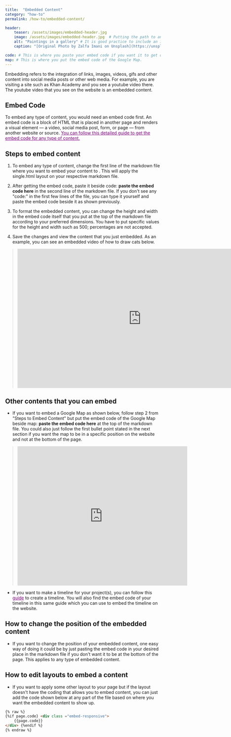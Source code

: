 ```yaml
---
title:  "Embedded Content"
category: "how-to"
permalink: /how-to/embedded-content/

header:
    teaser: /assets/images/embedded-header.jpg
    image: /assets/images/embedded-header.jpg  # Putting the path to an image here will replace the header image.
    alt: "Paintings in a gallery" # It is good practice to include an image desription as alt text.
    caption: "[Original Photo by Zalfa Imani on Unsplash](https://unsplash.com/@zalfaimani)" # Put a caption for your image here. It will display in the bottom right corner of the image. # Put a caption for your image here. It will display in the bottom right corner of the image.

code: # This is where you paste your embed code if you want it to get displayed at the bottom of the page.
map: # This is where you put the embed code of the Google Map.
---
```


Embedding refers to the integration of links, images, videos, gifs and other content into social media posts or other web media. For example, you are visiting a site such as Khan Academy and you see a youtube video there. The youtube video that you see on the website is an embedded content. 

## Embed Code
To embed any type of content, you would need an embed code first. An embed code is a block of HTML that is placed in another page and renders a visual element — a video, social media post, form, or page — from another website or source.
<a href="https://blog.hubspot.com/marketing/embed-social-media-posts-guide" style="color: purple; text-decoration: underline;">You can follow this detailed guide to get the embed code for any type of content.</a>

## Steps to embed content
1. To embed any type of content, change the first line of the markdown file where you want to embed your content to . This will apply the single.html layout on your respective markdown file.

2. After getting the embed code, paste it beside code: **paste the embed code here** in the second line of the markdown file. If you don't see any "code:" in the first few lines of the file, you can type it yourself and paste the embed code beside it as shown previously.

3. To format the embedded content, you can change the height and width in the embed code itself that you put at the top of the markdown file according to your preferred dimensions. You have to put specific values for the height and width such as 500; percentages are not accepted.

4. Save the changes and view the content that you just embedded. As an example, you can see an embedded video of how to draw cats below.
>  <iframe width="800" height="450" src="https://www.youtube.com/embed/Y-ObdZ6fw60" title="YouTube video player" frameborder="0" allow="accelerometer; autoplay; clipboard-write; encrypted-media; gyroscope; picture-in-picture" allowfullscreen></iframe>

## Other contents that you can embed

* If you want to embed a Google Map as shown below, follow step 2 from "Steps to Embed Content" but put the embed code of the Google Map beside map: **paste the embed code here** at the top of the markdown file. You could also just follow the first bullet point stated in the next section if you want the map to be in a specific position on the website and not at the bottom of the page.
> <iframe src="https://www.google.com/maps/embed?pb=!1m14!1m12!1m3!1d24440.49827767732!2d-75.3074176!3d40.0293888!2m3!1f0!2f0!3f0!3m2!1i1024!2i768!4f13.1!5e0!3m2!1sen!2sus!4v1657129930385!5m2!1sen!2sus" width="550" height="450" style="border:0;" allowfullscreen="" loading="lazy" referrerpolicy="no-referrer-when-downgrade"></iframe>
* If you want to make a timeline for your project(s), you can follow this <a href="https://timeline.knightlab.com/" style="color: purple; text-decoration: underline ;">guide</a> to create a timeline. You will also find the embed code of your timeline in this same guide which you can use to embed the timeline on the website.


## How to change the position of the embedded content
* If you want to change the position of your embedded content, one easy way of doing it could be by just pasting the embed code in your desired place in the markdown file if you don't want it to be at the bottom of the page. This applies to any type of embedded content.

## How to edit layouts to embed a content
* If you want to apply some other layout to your page but if the layout doesn't have the coding that allows you to embed content, you can just add the code shown below at any part of the file based on where you want the embedded content to show up. 

```markdown
{% raw %}
{%if page.code} <div class ="embed-responsive">
    {{page.code}}
</div> {%endif %}
{% endraw %}
```
